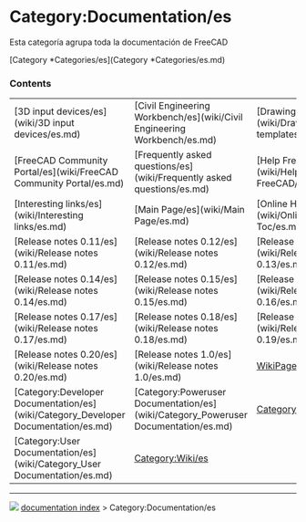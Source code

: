 # Category:Documentation/es
Esta categoría agrupa toda la documentación de FreeCAD

[Category   *Categories/es](Category   *Categories/es.md)

### Contents

|     |     |     |
| --- | --- | --- |
| [3D input devices/es](wiki/3D input devices/es.md) | [Civil Engineering Workbench/es](wiki/Civil Engineering Workbench/es.md) | [Drawing templates/es](wiki/Drawing templates/es.md) |
| [FreeCAD Community Portal/es](wiki/FreeCAD Community Portal/es.md) | [Frequently asked questions/es](wiki/Frequently asked questions/es.md) | [Help FreeCAD/es](wiki/Help FreeCAD/es.md) |
| [Interesting links/es](wiki/Interesting links/es.md) | [Main Page/es](wiki/Main Page/es.md) | [Online Help Toc/es](wiki/Online Help Toc/es.md) |
| [Release notes 0.11/es](wiki/Release notes 0.11/es.md) | [Release notes 0.12/es](wiki/Release notes 0.12/es.md) | [Release notes 0.13/es](wiki/Release notes 0.13/es.md) |
| [Release notes 0.14/es](wiki/Release notes 0.14/es.md) | [Release notes 0.15/es](wiki/Release notes 0.15/es.md) | [Release notes 0.16/es](wiki/Release notes 0.16/es.md) |
| [Release notes 0.17/es](wiki/Release notes 0.17/es.md) | [Release notes 0.18/es](wiki/Release notes 0.18/es.md) | [Release notes 0.19/es](wiki/Release notes 0.19/es.md) |
| [Release notes 0.20/es](wiki/Release notes 0.20/es.md) | [Release notes 1.0/es](wiki/Release notes 1.0/es.md) | [WikiPages/es](wiki/WikiPages/es.md) |
| [Category:Developer Documentation/es](wiki/Category_Developer Documentation/es.md) | [Category:Poweruser Documentation/es](wiki/Category_Poweruser Documentation/es.md) | [Category:Screenshots/es](wiki/Category_Screenshots/es.md) |
| [Category:User Documentation/es](wiki/Category_User Documentation/es.md) | [Category:Wiki/es](wiki/Category_Wiki/es.md) |



---
![](images/Right_arrow.png) [documentation index](../README.md) > Category:Documentation/es
